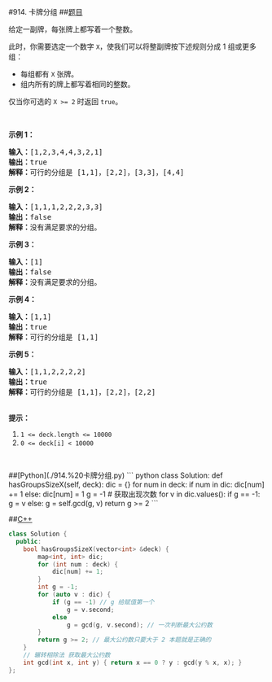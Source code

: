 #914. 卡牌分组
##[题目](https://leetcode-cn.com/problems/x-of-a-kind-in-a-deck-of-cards/)
<p>给定一副牌，每张牌上都写着一个整数。</p>
<p>此时，你需要选定一个数字 <code>X</code>，使我们可以将整副牌按下述规则分成 1 组或更多组：</p>
<ul>
	<li>每组都有&nbsp;<code>X</code>&nbsp;张牌。</li>
	<li>组内所有的牌上都写着相同的整数。</li>
</ul>

<p>仅当你可选的 <code>X &gt;= 2</code> 时返回&nbsp;<code>true</code>。</p>
<p>&nbsp;</p>
<p><strong>示例 1：</strong></p>
<pre><strong>输入：</strong>[1,2,3,4,4,3,2,1]
<strong>输出：</strong>true
<strong>解释：</strong>可行的分组是 [1,1]，[2,2]，[3,3]，[4,4]
</pre>

<p><strong>示例 2：</strong></p>
<pre><strong>输入：</strong>[1,1,1,2,2,2,3,3]
<strong>输出：</strong>false
<strong>解释：</strong>没有满足要求的分组。
</pre>

<p><strong>示例 3：</strong></p>
<pre><strong>输入：</strong>[1]
<strong>输出：</strong>false
<strong>解释：</strong>没有满足要求的分组。
</pre>

<p><strong>示例 4：</strong></p>
<pre><strong>输入：</strong>[1,1]
<strong>输出：</strong>true
<strong>解释：</strong>可行的分组是 [1,1]
</pre>

<p><strong>示例 5：</strong></p>
<pre><strong>输入：</strong>[1,1,2,2,2,2]
<strong>输出：</strong>true
<strong>解释：</strong>可行的分组是 [1,1]，[2,2]，[2,2]
</pre>

<p><br>
<strong>提示：</strong></p>

<ol>
	<li><code>1 &lt;= deck.length &lt;= 10000</code></li>
	<li><code>0 &lt;= deck[i] &lt;&nbsp;10000</code></li>
</ol>

<p>&nbsp;</p>
##[Python](./914.%20卡牌分组.py)
``` python
class Solution:
    def hasGroupsSizeX(self, deck):
        dic = {}
        for num in deck:
            if num in dic:
                dic[num] += 1
            else:
                dic[num] = 1
        g = -1
        # 获取出现次数
        for v in dic.values():
            if g == -1:
                g = v
            else:
                g = self.gcd(g, v)
        return g >= 2
```

##[C++](./914.%20卡牌分组.cc)
``` c++
class Solution {
  public:
    bool hasGroupsSizeX(vector<int> &deck) {
        map<int, int> dic;
        for (int num : deck) {
            dic[num] += 1;
        }
        int g = -1;
        for (auto v : dic) {
            if (g == -1) // g 给赋值第一个
                g = v.second;
            else
                g = gcd(g, v.second); // 一次判断最大公约数
        }
        return g >= 2; // 最大公约数只要大于 2 本题就是正确的
    }
    // 辗转相除法 获取最大公约数
    int gcd(int x, int y) { return x == 0 ? y : gcd(y % x, x); }
};
```

